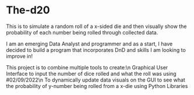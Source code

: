 # The-d20
This is to simulate a random roll of a x-sided die and then visually show the probability of each number being rolled through collected data.

I am an emerging Data Analyst and programmer and as a start, I have decided to build a program that incorporates DnD and skills I am looking to improve in!

This project is to combine multiple tools to create:\n
  Graphical User Interface to input the number of dice rolled and what the roll was using <something> #02/09/2022\n
  To dynamically update data visuals on the GUI to see what the probability of y-number being rolled from a x-die using Python Libraries
  
  
